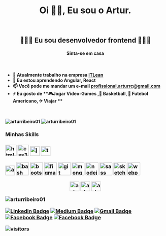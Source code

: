 <h1 align="center">Oi 🖖🏾, Eu sou o Artur.</h1><br>
<h2 align="center"> 👨🏾‍💻 Eu sou desenvolvedor frontend 👨🏾‍💻 </h2>
<h4 align="center">Sinta-se em casa<h4>

<br>

- 🔭 Atualmente trabalho na empresa [ITLean](https://itlean.com.br/)
- 🌱 Eu estou aprendendo **Angular, React**
- 📫 Você pode me mandar um e-mail **profissional.arturrc@gmail.com**
- ⚡ Eu gosto de **🎮Jogar Video-Games ,🏀 Basketball, 🏈 Futebol Americano, ✈ Viajar **
<br>
<br>


<img align="left" src="https://github-readme-stats.vercel.app/api/top-langs/?username=arturribeiro01&layout=compact" alt="arturribeiro01" />
<img align="center" src="https://github-readme-stats.vercel.app/api?username=arturribeiro01&show_icons=true" alt="arturribeiro01" />





<h3> Minhas Skills <h3>
 
<p align="left">
 <img src="https://devicons.github.io/devicon/devicon.git/icons/html5/html5-original-wordmark.svg" alt="html5" width="35" height="35"/>
 <img src="https://devicons.github.io/devicon/devicon.git/icons/css3/css3-original-wordmark.svg" alt="css3" width="35" height="35"/>
 <img src="https://devicons.github.io/devicon/devicon.git/icons/javascript/javascript-original.svg" alt="javascript" width="30" height="30"/>
 <img src="https://devicons.github.io/devicon/devicon.git/icons/typescript/typescript-original.svg" alt="typescript" width="30" height="30"/>
</p>

<p align="left">
 <img src="https://devicons.github.io/devicon/devicon.git/icons/angularjs/angularjs-original.svg" alt="angularjs" width="30" height="30"/>
 <img src="https://www.vectorlogo.zone/logos/gnu_bash/gnu_bash-icon.svg" alt="bash" width="40" height="40"/> 
 <img src="https://devicons.github.io/devicon/devicon.git/icons/bootstrap/bootstrap-plain.svg" alt="bootstrap" width="40" height="40"/>
 
 <img src="https://www.vectorlogo.zone/logos/figma/figma-icon.svg" alt="figma" width="40" height="40"/>
 <img src="https://www.vectorlogo.zone/logos/git-scm/git-scm-icon.svg" alt="git" width="40" height="40"/>
 
 
 <img src="https://devicons.github.io/devicon/devicon.git/icons/mongodb/mongodb-original-wordmark.svg" alt="mongodb" width="40" height="40"/>
 <img src="https://devicons.github.io/devicon/devicon.git/icons/nodejs/nodejs-original-wordmark.svg" alt="nodejs" width="40" height="40"/>
 <img src="https://devicons.github.io/devicon/devicon.git/icons/sass/sass-original.svg" alt="sass" width="40" height="40"/>
 <img src="https://www.vectorlogo.zone/logos/sketchapp/sketchapp-icon.svg" alt="sketch" width="40" height="40"/>
 <img src="https://devicons.github.io/devicon/devicon.git/icons/webpack/webpack-original.svg" alt="webpack" width="40" height="40"/></p>





<p align="center">
<a href="https://twitter.com/arturzinho_sp" target="blank"><img align="center" src="https://cdn.jsdelivr.net/npm/simple-icons@3.0.1/icons/twitter.svg" alt="arturzinho_sp" height="30" width="30" /></a>
<a href="https://linkedin.com/in/artur-ribeiro01" target="blank"><img align="center" src="https://cdn.jsdelivr.net/npm/simple-icons@3.0.1/icons/linkedin.svg" alt="artur-ribeiro01" height="30" width="30" /></a>
<a href="https://dribbble.com/arturribeiro01" target="blank"><img align="center" src="https://cdn.jsdelivr.net/npm/simple-icons@3.0.1/icons/dribbble.svg" alt="arturribeiro01" height="30" width="30" /></a>
</p>

<p align="left"> <img src="https://komarev.com/ghpvc/?username=arturribeiro01" alt="arturribeiro01" /> </p>











[![Linkedin Badge](https://img.shields.io/badge/-ArturRibeiro-blue?style=flat&logo=Linkedin&logoColor=white&link=https://www.linkedin.com/in/abdullahalrifat/)](https://www.linkedin.com/in/abdullahalrifat/)
[![Medium Badge](https://img.shields.io/badge/-@__abdullahalrifat95-000000?style=flat&labelColor=000000&logo=Medium&link=https://medium.com/@_abdullahalrifat95)](https://medium.com/@_abdullahalrifat95)
[![Gmail Badge](https://img.shields.io/badge/-abdullahalrifat95-c14438?style=flat&logo=Gmail&logoColor=white&link=mailto:abdullahalrifat95@gmail.com)](mailto:abdullahalrifat95@gmail.com)
[![Facebook Badge](https://img.shields.io/badge/-abdullahalrifatcse-%231877F2.svg?&style=flat-square&logo=facebook&logoColor=white&link=https://www.facebook.com/abdullahalrifatcse)](https://www.facebook.com/abdullahalrifatcse)
[![Facebook Badge](https://img.shields.io/badge/-abdullahalrifat.github.io-%231877F2.svg?&style=flat-square&logoColor=white&link=https://abdullahalrifat.github.io/)](https://abdullahalrifat.github.io/)





 ![visitors](https://visitor-badge.laobi.icu/badge?page_id=ArturRibeiro01.ArturRibeiro01)



